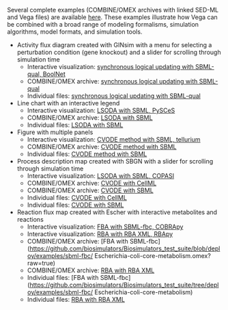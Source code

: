 Several complete examples (COMBINE/OMEX archives with linked SED-ML and Vega files) are available [here](https://github.com/biosimulators/Biosimulators_test_suite/tree/deploy/examples#compatibility-of-the-example-archives-with-simulation-tools). These examples illustrate how Vega can be combined with a broad range of modeling formalisms, simulation algorithms, model formats, and simulation tools.

* Activity flux diagram created with GINsim with a menu for selecting a perturbation condition (gene knockout) and a slider for scrolling through simulation time
    * Interactive visualization: [synchronous logical updating with SBML-qual, BoolNet](https://biosimulations.org/projects/Yeast-cell-cycle-Irons-J-Theor-Biol-2009#tab=select-viz)
    * COMBINE/OMEX archive: [synchronous logical updating with SBML-qual](https://github.com/biosimulators/Biosimulators_test_suite/blob/deploy/examples/sbml-qual/Irons-J-Theor-Biol-2009-yeast-cell-cycle.omex?raw=true)
    * Individual files: [synchronous logical updating with SBML-qual](https://github.com/biosimulators/Biosimulators_test_suite/tree/deploy/examples/sbml-qual/Irons-J-Theor-Biol-2009-yeast-cell-cycle)
* Line chart with an interactive legend 
    * Interactive visualization: [LSODA with SBML, PySCeS](https://biosimulations.org/projects/Nicotinic-excitation-Edelstein-Biol-Cybern-1996#tab=select-viz)
    * COMBINE/OMEX archive: [LSODA with SBML](https://github.com/biosimulators/Biosimulators_test_suite/blob/deploy/examples/sbml-core/Edelstein-Biol-Cybern-1996-Nicotinic-excitation.omex?raw=true)
    * Individual files: [LSODA with SBML](https://github.com/biosimulators/Biosimulators_test_suite/tree/deploy/examples/sbml-core/Edelstein-Biol-Cybern-1996-Nicotinic-excitation)
* Figure with multiple panels
    * Interactive visualization: [CVODE method with SBML, tellurium](https://biosimulations.org/projects/Morphogenesis-checkpoint-continuous-Ciliberto-J-Cell-Biol-2003#tab=select-viz)
    * COMBINE/OMEX archive: [CVODE method with SBML](https://github.com/biosimulators/Biosimulators_test_suite/blob/deploy/examples/sbml-core/Ciliberto-J-Cell-Biol-2003-morphogenesis-checkpoint-continuous.omex?raw=true)
    * Individual files: [CVODE method with SBML](https://github.com/biosimulators/Biosimulators_test_suite/tree/deploy/examples/sbml-core/Ciliberto-J-Cell-Biol-2003-morphogenesis-checkpoint-continuous)
* Process description map created with SBGN with a slider for scrolling through simulation time 
    * Interactive visualization: [LSODA with SBML, COPASI](https://biosimulations.org/projects/Repressilator-Elowitz-Nature-2000#tab=select-viz)
    * COMBINE/OMEX archive: [CVODE with CellML](https://github.com/biosimulators/Biosimulators_test_suite/blob/deploy/examples/cellml/Elowitz-Nature-2000-Repressilator.omex?raw=true) 
    * COMBINE/OMEX archive: [CVODE with SBML](https://github.com/biosimulators/Biosimulators_test_suite/blob/deploy/examples/sbml-core/Elowitz-Nature-2000-Repressilator.omex?raw=true)
    * Individual files: [CVODE with CellML](https://github.com/biosimulators/Biosimulators_test_suite/tree/deploy/examples/cellml/Elowitz-Nature-2000-Repressilator) 
    * Individual files: [CVODE with SBML](https://github.com/biosimulators/Biosimulators_test_suite/tree/deploy/examples/sbml-core/Elowitz-Nature-2000-Repressilator)
* Reaction flux map created with Escher with interactive metabolites and reactions
    * Interactive visualization: [FBA with SBML-fbc, COBRApy](https://biosimulations.org/projects/Escherichia-coli-core-metabolism-textbook#tab=select-viz)
    * Interactive visualization: [RBA with RBA XML, RBApy](https://biosimulations.org/projects/Escherichia-coli-resource-allocation-Bulovic-Metab-Eng-2019#tab=select-viz)
    * COMBINE/OMEX archive: [FBA with SBML-fbc](https://github.com/biosimulators/Biosimulators_test_suite/blob/deploy/examples/sbml-fbc/
    Escherichia-coli-core-metabolism.omex?raw=true)
    * COMBINE/OMEX archive: [RBA with RBA XML](https://github.com/biosimulators/Biosimulators_test_suite/blob/deploy/examples/rba/Escherichia-coli-K12-WT.omex?raw=true)
    * Individual files: [FBA with SBML-fbc](https://github.com/biosimulators/Biosimulators_test_suite/tree/deploy/examples/sbml-fbc/
    Escherichia-coli-core-metabolism)
    * Individual files: [RBA with RBA XML](https://github.com/biosimulators/Biosimulators_test_suite/tree/deploy/examples/rba/Escherichia-coli-K12-WT)

